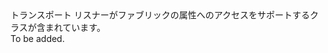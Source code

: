 <Namespace Name="Microsoft.ServiceFabric.Services.Remoting.FabricTransport.Runtime">
  <Docs>
    <summary>トランスポート リスナーがファブリックの属性へのアクセスをサポートするクラスが含まれています。</summary> 
    <remarks>To be added.</remarks>
  </Docs>
</Namespace>
